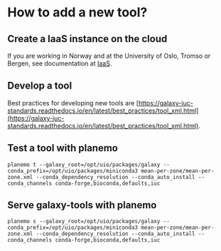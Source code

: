 # How to add a new tool?

## Create a IaaS instance on the cloud 

If you are working in Norway and at the University of Oslo, Tromso or Bergen, see documentation at [IaaS](http://docs.uh-iaas.no/en/latest/).

## Develop a tool 

Best practices for developing new tools are [https://galaxy-iuc-standards.readthedocs.io/en/latest/best_practices/tool_xml.html](https://galaxy-iuc-standards.readthedocs.io/en/latest/best_practices/tool_xml.html).

## Test a tool with planemo

~~~`bash`
planemo t --galaxy_root=/opt/uio/packages/galaxy --conda_prefix=/opt/uio/packages/miniconda3 mean-per-zone/mean-per-zone.xml --conda_dependency_resolution --conda_auto_install --conda_channels conda-forge,bioconda,defaults,iuc
~~~

## Serve galaxy-tools with planemo

~~~`bash`
planemo s --galaxy_root=/opt/uio/packages/galaxy --conda_prefix=/opt/uio/packages/miniconda3 mean-per-zone/mean-per-zone.xml --conda_dependency_resolution --conda_auto_install --conda_channels conda-forge,bioconda,defaults,iuc
~~~
